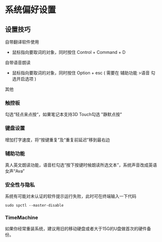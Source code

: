 # 系统偏好设置

## 设置技巧

自带翻译软件使用

* 鼠标指向要取词的对象，同时按住 Control + Command + D 

自带语音朗读

* 鼠标指向要取词的对象，同时按住 Option + esc \( 需要在 辅助功能 &gt;语音 勾选开启选项 \)



其他

### 触控板

勾选“轻点来点按“，如果笔记本支持3D Touch勾选 "静默点按"

### 键盘设置

增加打字速度，将“按键重复”及“重复前延迟”移到最右边

### 辅助功能

真人英文朗读功能，语音栏勾选“按下按键时候朗读所选文本”，系统声音改成英语女声“Ava”

### 安全性与隐私

系统有可能对未认证的软件提示运行失败，此时可在终端输入一下代码

```
sudo spctl --master-disable
```

### TimeMachine

如果你经常重装系统，建议用旧的移动硬盘或者大于15G的U盘做首次的硬件备份。

